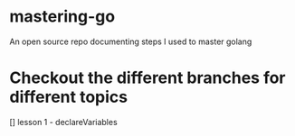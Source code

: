 # mastering-go
An open source repo documenting steps I used to master golang

# Checkout the different branches for different topics
[] lesson 1 - declareVariables
